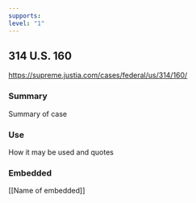 ```yaml
---
supports: 
level: "1"
---
```

## 314 U.S. 160

https://supreme.justia.com/cases/federal/us/314/160/

### Summary

Summary of case

### Use

How it may be used and quotes

### Embedded

[[Name of embedded]]